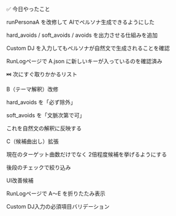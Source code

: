 ✅ 今日やったこと

runPersonaA を改修して AIでペルソナ生成できるようにした

hard_avoids / soft_avoids / avoids を出力させる仕組みを追加

Custom DJ を入力してもペルソナが自然文で生成されることを確認

RunLogページで A.json に新しいキーが入っているのを確認済み

⏭️ 次にすぐ取りかかるリスト

B（テーマ解釈）改修

hard_avoids を「必ず除外」

soft_avoids を「文脈次第で可」

これを自然文の解釈に反映する

C（候補曲出し）拡張

現在のターゲット曲数だけでなく 2倍程度候補を挙げるようにする

後段のチェックで絞り込み

UI改善候補

RunLogページで A〜E を折りたたみ表示

Custom DJ入力の必須項目バリデーション